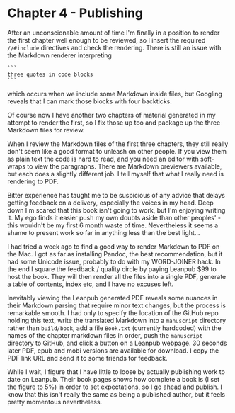 # Chapter 4 - Publishing

After an unconscionable amount of time I'm finally in a position to render the first chapter well enough to be reviewed, so I insert the required `//#include` directives and check the rendering. There is still an issue with the Markdown renderer interpreting

~~~
```
three quotes in code blocks
```
~~~

which occurs when we include some Markdown inside files, but Googling reveals that I can mark those blocks with four backticks.

Of course now I have another two chapters of material generated in my attempt to render the first, so I fix those up too and package up the three Markdown files for review.

When I review the Markdown files of the first three chapters, they still really don't seem like a good format to unleash on other people. If you view them as plain text the code is hard to read, and you need an editor with soft-wraps to view the paragraphs. There are Markdown previewers available, but each does a slightly different job. I tell myself that what I really need is rendering to PDF.

Bitter experience has taught me to be suspicious of any advice that delays getting feedback on a delivery, especially the voices in my head. Deep down I'm scared that this book isn't going to work, but I'm enjoying writing it. My ego finds it easier push my own doubts aside than other peoples' - this wouldn't be my first 6 month waste of time. Nevertheless it seems a shame to present work so far in anything less than the best light...

I had tried a week ago to find a good way to render Markdown to PDF on the Mac. I got as far as installing Pandoc, the best recommendation, but it had some Unicode issue, probably to do with my WORD-JOINER hack. In the end I square the feedback / quality circle by paying Leanpub $99 to host the book. They will then render all the files into a single PDF, generate a table of contents, index etc, and I have no excuses left.

Inevitably viewing the Leanpub generated PDF reveals some nuances in their Markdown parsing that require minor text changes, but the process is remarkable smooth. I had only to specify the location of the GitHub repo holding this text, write the translated Markdown into a `manuscript` directory rather than `build/book`, add a file `Book.txt` (currently hardcoded) with the names of the chapter markdown files in order, push the `manuscript` directory to GitHub, and click a button on a Leanpub webpage. 30 seconds later PDF, epub and mobi versions are available for download. I copy the PDF link URL and send it to some friends for feedback.

While I wait, I figure that I have little to loose by actually publishing work to date on Leanpub. Their book pages shows how complete a book is (I set the figure to 5%) in order to set expectations, so I go ahead and publish. I know that this isn't really the same as being a published author, but it feels pretty momentous nevertheless.

